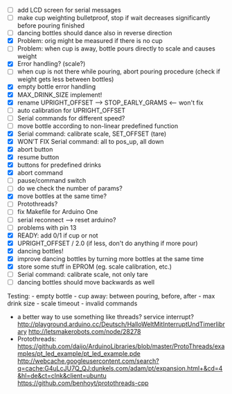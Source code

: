 
 - [ ] add LCD screen for serial messages
 - [ ] make cup weighting bulletproof, stop if wait decreases significantly before pouring finished
 - [ ] dancing bottles should dance also in reverse direction
 - [x] Problem: orig might be measured if there is no cup
 - [ ] Problem: when cup is away, bottle pours directly to scale and causes weight
 - [x] Error handling? (scale?)
 - [ ] when cup is not there while pouring, abort pouring procedure (check if weight gets less between bottles)
 - [x] empty bottle error handling
 - [x] MAX_DRINK_SIZE implement!
 - [x] rename UPRIGHT_OFFSET --> STOP_EARLY_GRAMS <-- won't fix
 - [ ] auto calibration for UPRIGHT_OFFSET
 - [ ] Serial commands for different speed?
 - [ ] move bottle according to non-linear predefined function
 - [x] Serial command: calibrate scale, SET_OFFSET (tare)
 - [x] WON’T FIX Serial command: all to pos_up, all down
 - [x] abort button
 - [x] resume button
 - [x] buttons for predefined drinks
 - [x] abort command
 - [ ] pause/command switch
 - [ ] do we check the number of params?
 - [x] move bottles at the same time?
 - [ ] Protothreads?
 - [ ] fix Makefile for Arduino One
 - [ ] serial reconnect --> reset arduino?
 - [ ] problems with pin 13
 - [x] READY: add 0/1 if cup or not
 - [x] UPRIGHT_OFFSET / 2.0 (if less, don't do anything if more pour)
 - [x] dancing bottles!
 - [x] improve dancing bottles by turning more bottles at the same time
 - [x] store some stuff in EPROM (eg. scale calibration, etc.)
 - [ ] Serial command: calibrate scale, not only tare
 - [ ] dancing bottles should move backwards as well

Testing:
    - empty bottle
    - cup away: between pouring, before, after
    - max drink size
    - scale timeout
    - invalid commands

 
 - a better way to use something like threads? service interrupt?
        http://playground.arduino.cc/Deutsch/HalloWeltMitInterruptUndTimerlibrary
        http://letsmakerobots.com/node/28278
 - Protothreads:
    https://github.com/daijo/ArduinoLibraries/blob/master/ProtoThreads/examples/pt_led_example/pt_led_example.pde
    http://webcache.googleusercontent.com/search?q=cache:G4uLcJU7Q_QJ:dunkels.com/adam/pt/expansion.html+&cd=4&hl=de&ct=clnk&client=ubuntu
    https://github.com/benhoyt/protothreads-cpp
